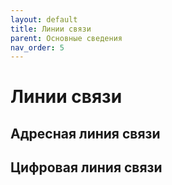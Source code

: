 ```yaml
---
layout: default
title: Линии связи
parent: Основные сведения
nav_order: 5
---
```


# Линии связи

## Адресная линия связи



## Цифровая линия связи
